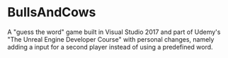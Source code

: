 # BullsAndCows
A "guess the word" game built in Visual Studio 2017 and part of Udemy's "The Unreal Engine Developer Course" with personal changes, namely adding a input for a second player instead of using a predefined word.
